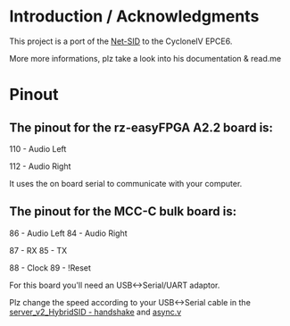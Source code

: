 # Introduction / Acknowledgments

This project is a port of the [Net-SID](https://github.com/benbaker76/NetSID) to the CycloneIV EPCE6.

More more informations, plz take a look into his documentation & read.me

# Pinout

## The pinout for the rz-easyFPGA A2.2 board is:

110 - Audio Left

112 - Audio Right

It uses the on board serial to communicate with your computer.


## The pinout for the MCC-C bulk board is:
86 - Audio Left
84 - Audio Right

87 - RX
85 - TX

88 - Clock
89 - !Reset

For this board you'll need an USB<->Serial/UART adaptor.


Plz change the speed according to your USB<->Serial cable in the 
[server_v2_HybridSID - handshake](https://github.com/GiR-Zippo/Net-SID/blob/master/server_v2_HybridSID%20-%20handshake.py) 
and [async.v](https://github.com/GiR-Zippo/Net-SID/blob/master/rtl/async.v) 
